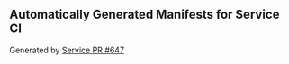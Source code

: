 ## Automatically Generated Manifests for Service CI
Generated by [Service PR #647](https://github.com/trustyai-explainability/trustyai-explainability/pull/647)
